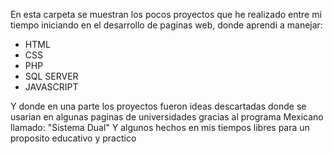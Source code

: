 En esta carpeta se muestran los pocos proyectos que he realizado entre mi tiempo iniciando en el desarrollo de paginas web, donde aprendi a manejar:
- HTML
- CSS
- PHP
- SQL SERVER
- JAVASCRIPT

Y donde en una parte los proyectos fueron ideas descartadas donde se usarian en algunas paginas de universidades gracias al programa Mexicano llamado: "Sistema Dual"
Y algunos hechos en mis tiempos libres para un proposito educativo y practico

